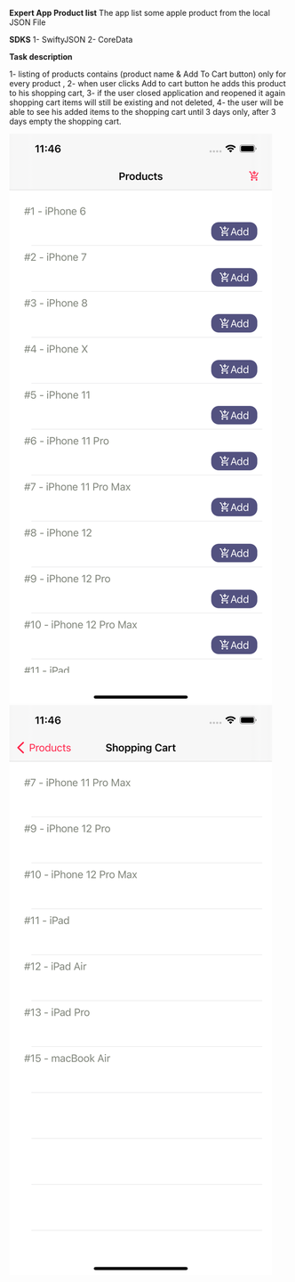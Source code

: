 **Expert App Product list**
The app list some apple product from the local JSON File

**SDKS**
1- SwiftyJSON
2- CoreData

**Task description**

1- listing of products contains (product name & Add To Cart button) only for every product ,
2- when user clicks Add to cart button he adds this product to his shopping cart,
3- if the user closed application and reopened it again shopping cart items will still be existing and not deleted, 
4- the user will be able to see his added items to the shopping cart until 3 days only, after 3 days empty the shopping cart.


![Alt Text](/screenshots/img1.png)
![Alt Text](/screenshots/img2.png)

